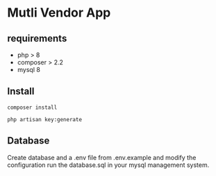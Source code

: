 # Mutli Vendor App

## requirements
- php > 8
- composer > 2.2
- mysql 8

## Install 
```
composer install
```

```
php artisan key:generate
```

## Database
Create database and a .env file from .env.example and modify the configuration
run the database.sql in your mysql management system.
